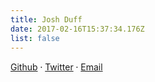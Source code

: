 ```yaml
---
title: Josh Duff
date: 2017-02-16T15:37:34.176Z
list: false
---
```


[Github](https://github.com/TehShrike/) ⸱ [Twitter](https://twitter.com/TehShrike) ⸱ [Email](mailto:me@JoshDuff.com)
